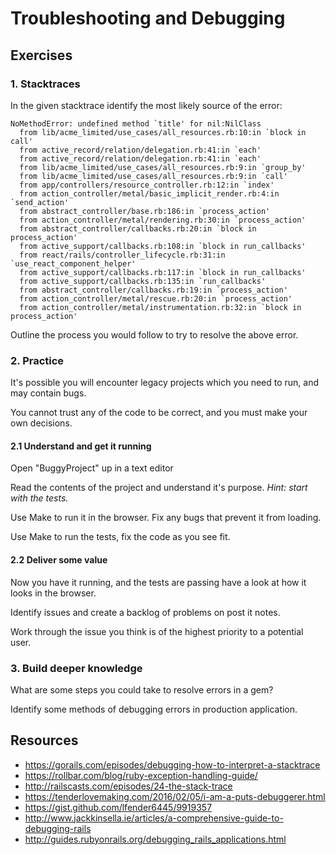 # Troubleshooting and Debugging

## Exercises

### 1. Stacktraces

In the given stacktrace identify the most likely source of the error:
```console
NoMethodError: undefined method `title' for nil:NilClass
  from lib/acme_limited/use_cases/all_resources.rb:10:in `block in call'
  from active_record/relation/delegation.rb:41:in `each'
  from active_record/relation/delegation.rb:41:in `each'
  from lib/acme_limited/use_cases/all_resources.rb:9:in `group_by'
  from lib/acme_limited/use_cases/all_resources.rb:9:in `call'
  from app/controllers/resource_controller.rb:12:in `index'
  from action_controller/metal/basic_implicit_render.rb:4:in `send_action'
  from abstract_controller/base.rb:186:in `process_action'
  from action_controller/metal/rendering.rb:30:in `process_action'
  from abstract_controller/callbacks.rb:20:in `block in process_action'
  from active_support/callbacks.rb:108:in `block in run_callbacks'
  from react/rails/controller_lifecycle.rb:31:in `use_react_component_helper'
  from active_support/callbacks.rb:117:in `block in run_callbacks'
  from active_support/callbacks.rb:135:in `run_callbacks'
  from abstract_controller/callbacks.rb:19:in `process_action'
  from action_controller/metal/rescue.rb:20:in `process_action'
  from action_controller/metal/instrumentation.rb:32:in `block in process_action'
```

Outline the process you would follow to try to resolve the above error.

### 2. Practice

It's possible you will encounter legacy projects which you need to run, and may contain bugs.

You cannot trust any of the code to be correct, and you must make your own decisions.

#### 2.1 Understand and get it running

Open "BuggyProject" up in a text editor

Read the contents of the project and understand it's purpose. _Hint: start with the tests._

Use Make to run it in the browser. Fix any bugs that prevent it from loading.

Use Make to run the tests, fix the code as you see fit.

#### 2.2 Deliver some value

Now you have it running, and the tests are passing have a look at how it looks in the browser.

Identify issues and create a backlog of problems on post it notes.

Work through the issue you think is of the highest priority to a potential user.

### 3. Build deeper knowledge 

What are some steps you could take to resolve errors in a gem?

Identify some methods of debugging errors in production application.

## Resources

- https://gorails.com/episodes/debugging-how-to-interpret-a-stacktrace
- https://rollbar.com/blog/ruby-exception-handling-guide/
- http://railscasts.com/episodes/24-the-stack-trace
- https://tenderlovemaking.com/2016/02/05/i-am-a-puts-debuggerer.html
- https://gist.github.com/lfender6445/9919357
- http://www.jackkinsella.ie/articles/a-comprehensive-guide-to-debugging-rails
- http://guides.rubyonrails.org/debugging_rails_applications.html
